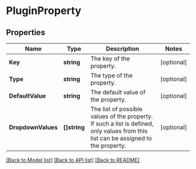 # PluginProperty

## Properties

Name | Type | Description | Notes
------------ | ------------- | ------------- | -------------
**Key** | **string** | The key of the property. | [optional] 
**Type** | **string** | The type of the property. | [optional] 
**DefaultValue** | **string** | The default value of the property. | [optional] 
**DropdownValues** | **[]string** | The list of possible values of the property.    If such a list is defined, only values from this list can be assigned to the property. | [optional] 

[[Back to Model list]](../README.md#documentation-for-models) [[Back to API list]](../README.md#documentation-for-api-endpoints) [[Back to README]](../README.md)


